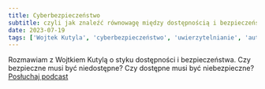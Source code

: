 ```yaml
---
title: Cyberbezpieczeństwo
subtitle: czyli jak znaleźć równowagę między dostępnością i bezpieczeństwem w sieci
date: 2023-07-19
tags: ['Wojtek Kutyla', 'cyberbezpieczeństwo', 'uwierzytelnianie', 'autoryzacja', 'CAPTCHA', 'podcast', 'Salonik u Jacka']
---
```


Rozmawiam z Wojtkiem Kutylą o styku dostępności i bezpieczeństwa. Czy bezpieczne musi być niedostępne? Czy dostępne musi być niebezpieczne? [Posłuchaj podcast](https://dostepnik.substack.com/p/cyberbezpieczenstwo-czyli-jak-znalezc#details)

